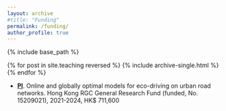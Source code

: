 ```yaml
---
layout: archive
#title: "Funding"
permalink: /funding/
author_profile: true
---
```


{% include base_path %}

{% for post in site.teaching reversed %}
  {% include archive-single.html %}
{% endfor %}

- **<u>PI</u>**. Online and globally optimal models for eco-driving on urban road networks. Hong Kong RGC General Research Fund (funded, No. 15209021), 2021-2024, HK$ 711,600
